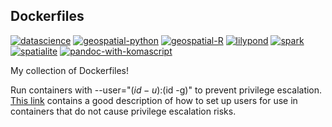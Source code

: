 Dockerfiles
-----------

[![datascience](https://github.com/vlulla/Dockerfiles/actions/workflows/build-datascience-docker-image.yml/badge.svg)](https://github.com/vlulla/Dockerfiles/actions/workflows/build-datascience-docker-image.yml)
[![geospatial-python](https://github.com/vlulla/Dockerfiles/actions/workflows/build-geospatial-python-docker-image.yml/badge.svg)](https://github.com/vlulla/Dockerfiles/actions/workflows/build-geospatial-python-docker-image.yml)
[![geospatial-R](https://github.com/vlulla/Dockerfiles/actions/workflows/build-geospatial-R-docker-image.yml/badge.svg)](https://github.com/vlulla/Dockerfiles/actions/workflows/build-geospatial-R-docker-image.yml)
[![lilypond](https://github.com/vlulla/Dockerfiles/actions/workflows/build-lilypond-image.yml/badge.svg)](https://github.com/vlulla/Dockerfiles/actions/workflows/build-lilypond-image.yml)
[![spark](https://github.com/vlulla/Dockerfiles/actions/workflows/build-spark-docker-image.yml/badge.svg)](https://github.com/vlulla/Dockerfiles/actions/workflows/build-spark-docker-image.yml)
[![spatialite](https://github.com/vlulla/Dockerfiles/actions/workflows/build-spatialite.yml/badge.svg)](https://github.com/vlulla/Dockerfiles/actions/workflows/build-spatialite.yml)
[![pandoc-with-komascript](https://github.com/vlulla/Dockerfiles/actions/workflows/build-pandoc-komascript-image.yml/badge.svg)](https://github.com/vlulla/Dockerfiles/actions/workflows/build-pandoc-komascript-image.yml)

My collection of Dockerfiles!

Run containers with --user="$(id -u):$(id -g)" to prevent privilege escalation.
[This
link](https://jtreminio.com/blog/running-docker-containers-as-current-host-user/)
contains a good description of how to set up users for use in containers that do
not cause privilege escalation risks.
